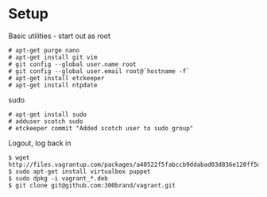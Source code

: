 Setup
=====

Basic utilities - start out as root

	# apt-get purge nano
	# apt-get install git vim
	# git config --global user.name root
	# git config --global user.email root@`hostname -f`
	# apt-get install etckeeper
	# apt-get install ntpdate

sudo

	# apt-get install sudo
	# adduser scotch sudo
	# etckeeper commit "Added scotch user to sudo group"

Logout, log back in

	$ wget http://files.vagrantup.com/packages/a40522f5fabccb9ddabad03d836e120ff5d14093/vagrant_1.3.5_x86_64.deb
	$ sudo apt-get install virtualbox puppet
	$ sudo dpkg -i vagrant_*.deb
	$ git clone git@github.com:300brand/vagrant.git
